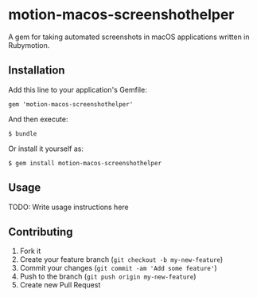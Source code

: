 # motion-macos-screenshothelper

A gem for taking automated screenshots in macOS applications written in Rubymotion.

## Installation

Add this line to your application's Gemfile:

    gem 'motion-macos-screenshothelper'

And then execute:

    $ bundle

Or install it yourself as:

    $ gem install motion-macos-screenshothelper

## Usage

TODO: Write usage instructions here

## Contributing

1. Fork it
2. Create your feature branch (`git checkout -b my-new-feature`)
3. Commit your changes (`git commit -am 'Add some feature'`)
4. Push to the branch (`git push origin my-new-feature`)
5. Create new Pull Request
